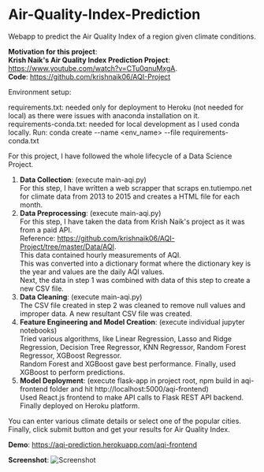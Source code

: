 # Air-Quality-Index-Prediction
Webapp to predict the Air Quality Index of a region given climate conditions.


**Motivation for this project**:\
**Krish Naik's Air Quality Index Prediction Project**: https://www.youtube.com/watch?v=CTu0qnuMxgA. \
**Code**: https://github.com/krishnaik06/AQI-Project


Environment setup:

requirements.txt: needed only for deployment to Heroku (not needed for local) as there were issues with anaconda installation on it.\
requirements-conda.txt: needed for local development as I used conda locally. Run: conda create --name <env_name> --file requirements-conda.txt

For this project, I have followed the whole lifecycle of a Data Science Project.

1. **Data Collection**: (execute main-aqi.py)\
For this step, I have written a web scrapper that scraps en.tutiempo.net for climate data from 2013 to 2015 and creates a HTML file for each month.
2. **Data Preprocessing**: (execute main-aqi.py)\
For this step, I have taken the data from Krish Naik's project as it was from a paid API.\
Reference: https://github.com/krishnaik06/AQI-Project/tree/master/Data/AQI. \
This data contained hourly measurements of AQI.\
This was converted into a dictionary format where the dictionary key is the year and values are the daily AQI values. \
Next, the data in step 1 was combined with data of this step to create a new CSV file.
3. **Data Cleaning**: (execute main-aqi.py)\
The CSV file created in step 2 was cleaned to remove null values and improper data. A new resultant CSV file was created.
4. **Feature Engineering and Model Creation**: (execute individual jupyter notebooks)\
Tried various algorithms, like Linear Regression, Lasso and Ridge Regression, Decision Tree Regressor, KNN Regressor, Random Forest Regressor, XGBoost Regressor.\
Random Forest and XGBoost gave best performance. Finally, used XGBoost to perform predictions.
5. **Model Deployment**: (execute flask-app in project root, npm build in aqi-frontend folder and hit http://localhost:5000/aqi-frontend) \
Used React.js frontend to make API calls to Flask REST API backend.\
Finally deployed on Heroku platform.

You can enter various climate details or select one of the popular cities. Finally, click submit button and get your results for Air Quality Index.

**Demo**: https://aqi-prediction.herokuapp.com/aqi-frontend

**Screenshot**:
![Screenshot](https://raw.githubusercontent.com/vneogi199/Air-Quality-Index-Prediction/master/demo.png)
